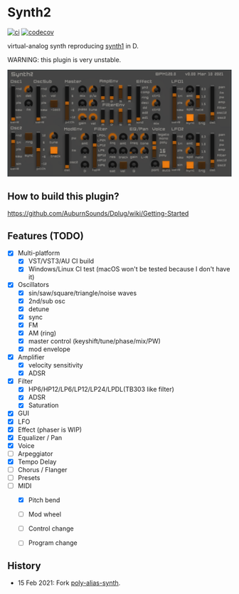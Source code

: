# Synth2

[![ci](https://github.com/klknn/synth2/actions/workflows/ci.yml/badge.svg)](https://github.com/klknn/synth2/actions/workflows/ci.yml)
[![codecov](https://codecov.io/gh/klknn/synth2/branch/master/graph/badge.svg?token=4HMC5S2GER)](https://codecov.io/gh/klknn/synth2)

virtual-analog synth reproducing [synth1](https://www.kvraudio.com/product/synth1-by-daichi-laboratory-ichiro-toda) in D.

WARNING: this plugin is very unstable.

![gui](resource/screen.png)

## How to build this plugin?

https://github.com/AuburnSounds/Dplug/wiki/Getting-Started

## Features (TODO)

- [x] Multi-platform
  - [x] VST/VST3/AU CI build
  - [x] Windows/Linux CI test (macOS won't be tested because I don't have it)
- [x] Oscillators
  - [x] sin/saw/square/triangle/noise waves
  - [x] 2nd/sub osc
  - [x] detune
  - [x] sync
  - [x] FM
  - [x] AM (ring)
  - [x] master control (keyshift/tune/phase/mix/PW)
  - [x] mod envelope
- [x] Amplifier
  - [x] velocity sensitivity
  - [x] ADSR
- [x] Filter
  - [x] HP6/HP12/LP6/LP12/LP24/LPDL(TB303 like filter)
  - [x] ADSR
  - [x] Saturation
- [x] GUI
- [x] LFO
- [x] Effect (phaser is WIP)
- [x] Equalizer / Pan
- [x] Voice
- [ ] Arpeggiator
- [x] Tempo Delay
- [ ] Chorus / Flanger
- [ ] Presets
- [ ] MIDI
  - [x] Pitch bend
  - [ ] Mod wheel
  - [ ] Control change
  - [ ] Program change


## History

- 15 Feb 2021: Fork [poly-alias-synth](https://github.com/AuburnSounds/Dplug/tree/v10.2.1/examples/poly-alias-synth).
